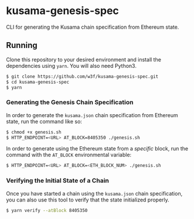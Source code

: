 # kusama-genesis-spec

CLI for generating the Kusama chain specification from Ethereum state.

## Running

Clone this repository to your desired environment and install the dependencies using `yarn`. You will also need Python3.

```zsh
$ git clone https://github.com/w3f/kusama-genesis-spec.git
$ cd kusama-genesis-spec
$ yarn
```

### Generating the Genesis Chain Specification

In order to generate the `kusama.json` chain specification from Ethereum state, run the command like so:

```zsh
$ chmod +x genesis.sh
$ HTTP_ENDPOINT=<URL> AT_BLOCK=8405350 ./genesis.sh
```

In order to generate using the Ethereum state from a _specific_ block, run the command with the `AT_BLOCK` environmental variable:

```zsh
$ HTTP_ENDPOINT=<URL> AT_BLOCK=<ETH_BLOCK_NUM> ./genesis.sh
```

### Verifying the Initial State of a Chain

Once you have started a chain using the `kusama.json` chain specification, you can also use this tool to verify that the state initialized properly.

```zsh
$ yarn verify --atBlock 8405350
```
